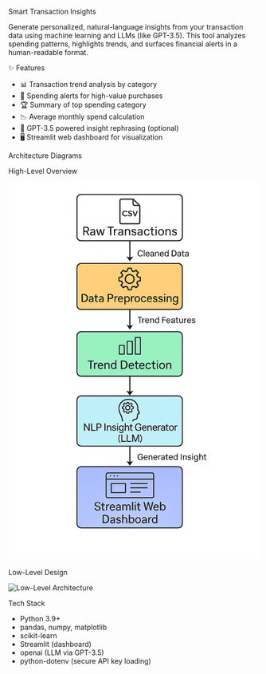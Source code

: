 Smart Transaction Insights

Generate personalized, natural-language insights from your transaction data using machine learning and LLMs (like GPT-3.5). This tool analyzes spending patterns, highlights trends, and surfaces financial alerts in a human-readable format.

✨ Features

- 📊 Transaction trend analysis by category
- 🚨 Spending alerts for high-value purchases
- 🏆 Summary of top spending category
- 📉 Average monthly spend calculation
- 🤖 GPT-3.5 powered insight rephrasing (optional)
- 🖥️ Streamlit web dashboard for visualization

Architecture Diagrams

High-Level Overview

![High-Level Architecture](images/high_level_architecture.png)

Low-Level Design

![Low-Level Architecture](images/low_level_architecture.png)


Tech Stack

- Python 3.9+
- pandas, numpy, matplotlib
- scikit-learn
- Streamlit (dashboard)
- openai (LLM via GPT-3.5)
- python-dotenv (secure API key loading)
